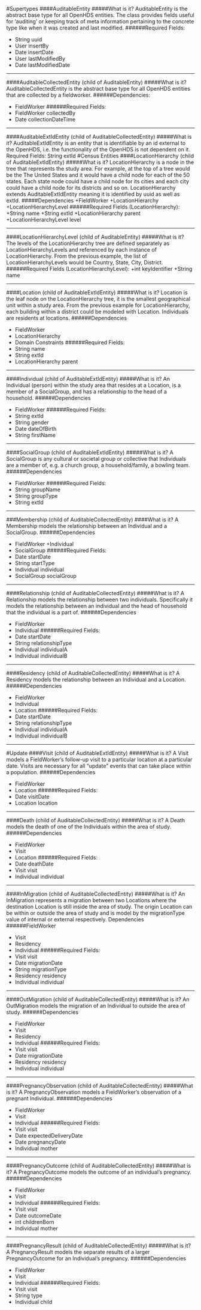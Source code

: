 #Supertypes
####AuditableEntity
#####What is it?
AuditableEntity is the abstract base type for all OpenHDS entities. The class provides fields useful for ‘auditing’ or keeping track of meta information pertaining to the concrete type like when it was created and last modified.
######Required Fields:
+ String uuid 
+ User insertBy 
+ Date insertDate 
+ User lastModifiedBy 
+ Date lastModifiedDate 
___
####AuditableCollectedEntity
(child of AuditableEntity)
#####What is it?
AuditableCollectedEntity is the abstract base type for all OpenHDS entities that are collected by a fieldworker.
######Dependencies:
+ FieldWorker
######Required Fields:
+ FieldWorker collectedBy 
+ Date collectionDateTime
___
####AuditableExtIdEntity
(child of AuditableCollectedEntity) 
#####What is it?
AuditableExtIdEntity is an entity that is identifiable by an id external to the OpenHDS, i.e. the functionality of the OpenHDS is not dependent on it. 
Required Fields:
String extId 
#Census Entities
####LocationHierarchy
(child of AuditableExtIdEntity)
#####What is it?
LocationHierarchy is a node in the tree that represents the study area. For example, at the top of a tree would be the The United States and it would have a child node for each of the 50 states. Each state node could have a child node for its cities and each city could have a child node for its districts and so on. LocationHierarchy extends AuditableExtIdEntity meaning it is identified by uuid as well as extId. 
#####Dependencies
+FieldWorker
+LocationHierarchy
+LocationHierarchyLevel
######Required Fields (LocationHierarchy):
+String name
+String extId
+LocationHierarchy parent
+LocationHierarchyLevel level
___
####LocationHierarchyLevel
(child of AuditableEntity)
#####What is it?
The levels of the LocationHierarchy tree are defined separately as LocationHierarchyLevels and referenced by each instance of LocationHierarchy. From the previous example, the list of LocationHierarchyLevels would be Country, State, City, District.
######Required Fields (LocationHierarchyLevel):
+int keyIdentifier
+String name
___
####Location
(child of AuditableExtIdEntity)
#####What is it?
Location is the leaf node on the LocationHierarchy tree, it is the smallest geographical unit within a study area. From the previous example for LocationHierarchy, each building within a district could be modeled with Location. 
Individuals are residents at locations.
######Dependencies
+ FieldWorker
+ LocationHierarchy
+ Domain Constraints
######Required Fields:
+ String name
+ String extId
+ LocationHierarchy parent
___
####Individual
(child of AuditableExtIdEntity)
#####What is it?
An Individual (person) within the study area that resides at a Location, is a member of a SocialGroup, and has a relationship to the head of a household.
######Dependencies
+ FieldWorker
######Required Fields:
+ String extId
+ String gender
+ Date dateOfBirth
+ String firstName
___
####SocialGroup
(child of AuditableExtIdEntity)
#####What is it?
A SocialGroup is any cultural or societal group or collective that Individuals are a member of, e.g. a church group, a household/family, a bowling team.
######Dependencies
+ FieldWorker
######Required Fields:
+ String groupName
+ String groupType
+ String extId
___
###Membership
(child of AuditableCollectedEntity)
####What is it?
A Membership models the relationship between an Individual and a SocialGroup.
######Dependencies
+ FieldWorker
+Individual
+ SocialGroup
######Required Fields:
+ Date startDate
+ String startType
+ Individual individual
+ SocialGroup socialGroup
___
####Relationship
(child of AuditableCollectedEntity)
#####What is it?
A Relationship models the relationship between two individuals. Specifically it models the relationship between an individual and the head of household that the individual is a part of.
######Dependencies
+ FieldWorker
+ Individual
######Required Fields:
+ Date startDate
+ String relationshipType
+ Individual individualA
+ Individual individualB
___
####Residency
(child of AuditableCollectedEntity)
#####What is it?
A Residency models the relationship between an Individual and a Location.
######Dependencies
+ FieldWorker 
+ Individual
+ Location
######Required Fields:
+ Date startDate
+ String relationshipType
+ Individual individualA
+ Individual individualB
___
#Update
####Visit
(child of AuditableExtIdEntity)
#####What is it?
A Visit models a FieldWorker’s follow-up visit to a particular location at a particular date. Visits are necessary for all “update” events that can take place within a population.
######Dependencies
+ FieldWorker
+ Location 
######Required Fields:
+ Date visitDate
+ Location location
___
####Death
(child of AuditableCollectedEntity)
#####What is it?
A Death models the death of one of the Individuals within the area of study.
######Dependencies
+ FieldWorker
+ Visit
+ Location 
######Required Fields:
+ Date deathDate
+ Visit visit
+ Individual individual
___
####InMigration
(child of AuditableCollectedEntity)
#####What is it?
An InMigration represents a migration between two Locations where the destination
Location is still inside the area of study. The origin Location can be within or outside the area of study and is model by the migrationType value of internal or external respectively.
Dependencies
######FieldWorker
+ Visit
+ Residency
+ Individual 
######Required Fields:
+ Visit visit
+ Date migrationDate
+ String migrationType
+ Residency residency
+ Individual individual
___
####OutMigration
(child of AuditableCollectedEntity)
#####What is it?
An OutMigration models the migration of an Individual to outside the area of study.
######Dependencies
+ FieldWorker
+ Visit
+ Residency
+ Individual 
######Required Fields:
+ Visit visit
+ Date migrationDate
+ Residency residency
+ Individual individual
___
####PregnancyObservation
(child of AuditableCollectedEntity)
#####What is it?
A PregnancyObservation models a FieldWorker’s observation of a pregnant Individual.
######Dependencies
+ FieldWorker
+ Visit
+ Individual
######Required Fields:
+ Visit visit
+ Date expectedDeliveryDate
+ Date pregnancyDate
+ Individual mother
___
####PregnancyOutcome
(child of AuditableCollectedEntity)
#####What is it?
A PregnancyOutcome models the outcome of an individual’s pregnancy.
######Dependencies
+ FieldWorker
+ Visit
+ Individual
######Required Fields:
+ Visit visit
+ Date outcomeDate
+ int childrenBorn
+ Individual mother
___
####PregnancyResult
(child of AuditableCollectedEntity)
#####What is it?
A PregnancyResult models the separate results of a larger PregnancyOutcome for an Individual’s pregnancy. 
######Dependencies
+ FieldWorker
+ Visit
+ Individual
######Required Fields:
+ Visit visit
+ String type
+ Individual child
